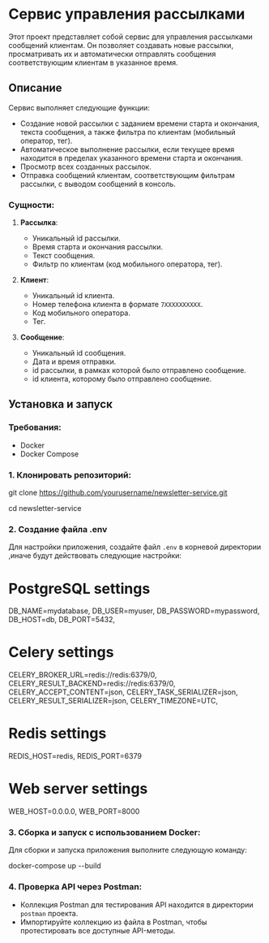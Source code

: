# Сервис управления рассылками

Этот проект представляет собой сервис для управления рассылками сообщений клиентам. Он позволяет создавать новые рассылки, просматривать их и автоматически отправлять сообщения соответствующим клиентам в указанное время.

## Описание

Сервис выполняет следующие функции:

- Создание новой рассылки с заданием времени старта и окончания, текста сообщения, а также фильтра по клиентам (мобильный оператор, тег).
- Автоматическое выполнение рассылки, если текущее время находится в пределах указанного времени старта и окончания.
- Просмотр всех созданных рассылок.
- Отправка сообщений клиентам, соответствующим фильтрам рассылки, с выводом сообщений в консоль.

### Сущности:

1. **Рассылка**:
   - Уникальный id рассылки.
   - Время старта и окончания рассылки.
   - Текст сообщения.
   - Фильтр по клиентам (код мобильного оператора, тег).
   
2. **Клиент**:
   - Уникальный id клиента.
   - Номер телефона клиента в формате `7XXXXXXXXXX`.
   - Код мобильного оператора.
   - Тег.
   
3. **Сообщение**:
   - Уникальный id сообщения.
   - Дата и время отправки.
   - id рассылки, в рамках которой было отправлено сообщение.
   - id клиента, которому было отправлено сообщение.

## Установка и запуск

### Требования:
- Docker
- Docker Compose

### 1. Клонировать репозиторий:


git clone https://github.com/yourusername/newsletter-service.git

cd newsletter-service

### 2. Создание файла .env
Для настройки приложения, создайте файл `.env` в корневой директории 
,иначе будут действовать следующие настройки:


# PostgreSQL settings
DB_NAME=mydatabase,
DB_USER=myuser,
DB_PASSWORD=mypassword,
DB_HOST=db,
DB_PORT=5432,

# Celery settings
CELERY_BROKER_URL=redis://redis:6379/0,
CELERY_RESULT_BACKEND=redis://redis:6379/0,
CELERY_ACCEPT_CONTENT=json,
CELERY_TASK_SERIALIZER=json,
CELERY_RESULT_SERIALIZER=json,
CELERY_TIMEZONE=UTC,

# Redis settings
REDIS_HOST=redis,
REDIS_PORT=6379

# Web server settings
WEB_HOST=0.0.0.0,
WEB_PORT=8000


### 3. Сборка и запуск с использованием Docker:
Для сборки и запуска приложения выполните следующую команду:

docker-compose up --build

### 4. Проверка API через Postman:
- Коллекция Postman для тестирования API находится в директории `postman` проекта.
- Импортируйте коллекцию из файла в Postman, чтобы протестировать все доступные API-методы.
